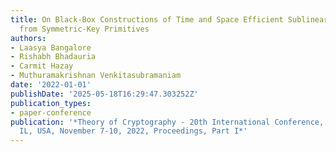 ```yaml
---
title: On Black-Box Constructions of Time and Space Efficient Sublinear Arguments
  from Symmetric-Key Primitives
authors:
- Laasya Bangalore
- Rishabh Bhadauria
- Carmit Hazay
- Muthuramakrishnan Venkitasubramaniam
date: '2022-01-01'
publishDate: '2025-05-18T16:29:47.303252Z'
publication_types:
- paper-conference
publication: '*Theory of Cryptography - 20th International Conference, TCC 2022, Chicago,
  IL, USA, November 7-10, 2022, Proceedings, Part I*'
---
```

